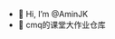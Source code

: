 - 👋 Hi, I’m @AminJK
- 👀 cmq的课堂大作业仓库

<!---
AminJK/AminJK is a ✨ special ✨ repository because its `README.md` (this file) appears on your GitHub profile.
You can click the Preview link to take a look at your changes.
--->
